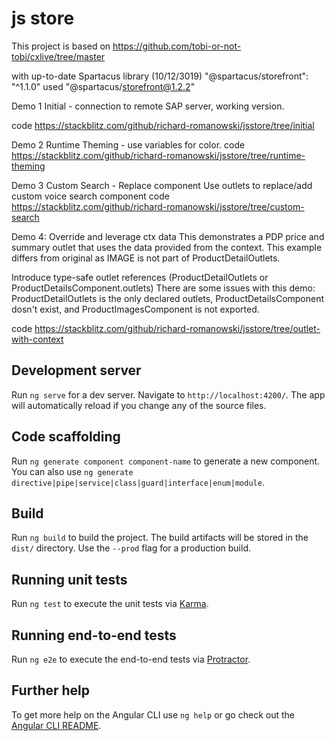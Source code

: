 # js store


This project is based on 
https://github.com/tobi-or-not-tobi/cxlive/tree/master

with up-to-date Spartacus library (10/12/3019)
"@spartacus/storefront": "^1.1.0"
used "@spartacus/storefront@1.2.2"

Demo 1
Initial - connection to remote SAP server, working version.

code https://stackblitz.com/github/richard-romanowski/jsstore/tree/initial

Demo 2
Runtime Theming - use variables for color.
code https://stackblitz.com/github/richard-romanowski/jsstore/tree/runtime-theming

Demo 3
Custom Search - Replace component
Use outlets to replace/add custom voice search component
code https://stackblitz.com/github/richard-romanowski/jsstore/tree/custom-search


Demo 4: Override and leverage ctx data
This demonstrates a PDP price and summary outlet that uses the data provided from the context. This example differs from original as IMAGE is not part of ProductDetailOutlets.  

Introduce type-safe outlet references (ProductDetailOutlets or ProductDetailsComponent.outlets)
There are some issues with this demo: ProductDetailOutlets is the only declared outlets,  ProductDetailsComponent dosn't exist, and ProductImagesComponent is not exported. 

code https://stackblitz.com/github/richard-romanowski/jsstore/tree/outlet-with-context

## Development server

Run `ng serve` for a dev server. Navigate to `http://localhost:4200/`. The app will automatically reload if you change any of the source files.

## Code scaffolding

Run `ng generate component component-name` to generate a new component. You can also use `ng generate directive|pipe|service|class|guard|interface|enum|module`.

## Build

Run `ng build` to build the project. The build artifacts will be stored in the `dist/` directory. Use the `--prod` flag for a production build.

## Running unit tests

Run `ng test` to execute the unit tests via [Karma](https://karma-runner.github.io).

## Running end-to-end tests

Run `ng e2e` to execute the end-to-end tests via [Protractor](http://www.protractortest.org/).

## Further help

To get more help on the Angular CLI use `ng help` or go check out the [Angular CLI README](https://github.com/angular/angular-cli/blob/master/README.md).
